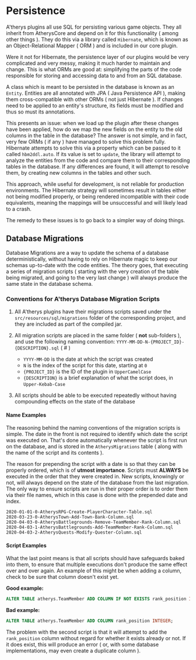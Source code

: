 # Persistence

A'therys plugins all use SQL for persisting various game objects. They all inherit from 
AtherysCore and depend on it for this functionality ( among other things ). They do this via a 
library called `Hibernate`, which is known as an Object-Relational Mapper ( ORM ) and is 
included in our core plugin.

Were it not for Hibernate, the persistence layer of our plugins would be very complicated and 
very messy, making it much harder to maintain and change. This is what ORMs are good at: 
simplifying the parts of the code responsible for storing and accessing data to and from an SQL 
database.

A class which is meant to be persisted in the database is known as an `Entity`. Entities are all 
annotated with JPA ( Java Persistence API ), making them cross-compatible with other ORMs ( not 
just Hibernate ). If changes need to be applied to an entity's structure, its fields must be 
modified and thus so must its annotations. 

This presents an issue: when we load up the plugin after these changes have been applied, how do 
we map the new fields on the entity to the old columns in the table in the database? The answer 
is not simple, and in fact, very few ORMs ( if any ) have managed to solve this problem fully. 
Hibernate attempts to solve this via a property which can be passed to it called `hbm2ddl.auto`.
If its value is set to `update`, the library will attempt to analyze the entities from the code 
and compare them to their corresponding tables in the database. If any differences are found, it 
will attempt to resolve them, by creating new columns in the tables and other such.

This approach, while useful for development, is not reliable for production environments. The 
Hibernate strategy will sometimes result in tables either not being modified properly, or being 
rendered incompatible with their code equivalents, meaning the mappings will be unsuccessful and 
will likely lead to a crash.

The remedy to these issues is to go back to a simpler way of doing things.

## Database Migrations

Database Migrations are a way to update the schema of a database deterministically, without 
having to rely on Hibernate magic to keep our schemas up-to-date with the code entities. The 
theory goes, that executing a series of migration scripts ( starting with the very creation of 
the table being migrated, and going to the very last change ) will always produce the same state 
in the database schema.

### Conventions for A'therys Database Migration Scripts

1. All A'therys plugins have their migrations scripts saved under the `src/resources/sql/migrations` folder of the corresponding project, and they are included as part of the compiled jar.

2. All migration scripts are placed in the same folder ( **not** sub-folders ), and use the following naming convention: `YYYY-MM-DD-N-{PROJECT_ID}-{DESCRIPTION}.sql` ( # )
    - `YYYY-MM-DD` is the date at which the script was created
    - `N` is the index of the script for this date, starting at `0`
    - `{PROJECT_ID}` is the ID of the plugin in `UpperCamelCase`
    - `{DESCRIPTION}` is a brief explanation of what the script does, in `Upper-Kebab-Case`

3. All scripts should be able to be executed repeatedly without having compounding effects on the state of the database

#### Name Examples

The reasoning behind the naming conventions of the migration scripts is simple.
The date in the front is not required to identify which date the script was executed on.
That's done automatically whenever the script is first run on the database, and is stored in
the `AtherysMigrations` table ( along with the name of the script and its contents ).

The reason for prepending the script with a date is so that they can be properly ordered,
which is of **utmost importance**. Scripts must **ALWAYS** be executed in the order that they
were created in. New scripts, knowingly or not, will always depend on the state of the database
from the last migration. The only way to ensure scripts are run in their proper order is to
order them via their file names, which in this case is done with the prepended date and index.

```
2020-01-01-0-AtherysRPG-Create-PlayerCharacter-Table.sql
2020-03-23-0-AtherysTown-Add-Town-Bank-Column.sql
2020-04-03-0-AtherysBattlegrounds-Remove-TeamMember-Rank-Column.sql
2020-04-03-1-AtherysBattlegrounds-Add-TeamMember-Rank-Column.sql
2020-04-03-2-AtherysQuests-Modify-Quester-Column.sql
```

#### Script Examples

What the last point means is that all scripts should have safeguards baked into them,
to ensure that multiple executions don't produce the same effect over and over again. An
example of this might be when adding a column, check to be sure that column doesn't exist yet.

**Good example:**
```sql
ALTER TABLE atherys.TeamMember ADD COLUMN IF NOT EXISTS rank_position INTEGER;
```

**Bad example:**
```sql
ALTER TABLE atherys.TeamMember ADD COLUMN rank_position INTEGER;
```

The problem with the second script is that it will attempt to add the `rank_position` column 
without regard for whether it exists already or not. If it does exist, this will produce an error ( or, with 
some database implementations, may even create a duplicate column ). 
